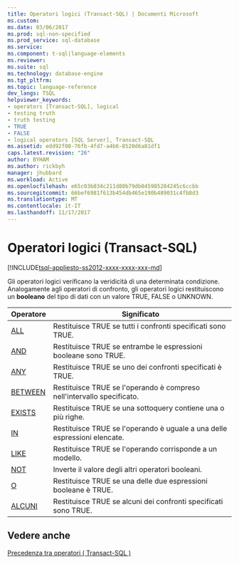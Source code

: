 ```yaml
---
title: Operatori logici (Transact-SQL) | Documenti Microsoft
ms.custom: 
ms.date: 03/06/2017
ms.prod: sql-non-specified
ms.prod_service: sql-database
ms.service: 
ms.component: t-sql|language-elements
ms.reviewer: 
ms.suite: sql
ms.technology: database-engine
ms.tgt_pltfrm: 
ms.topic: language-reference
dev_langs: TSQL
helpviewer_keywords:
- operators [Transact-SQL], logical
- testing truth
- truth testing
- TRUE
- FALSE
- logical operators [SQL Server], Transact-SQL
ms.assetid: edd92f08-76fb-4fd7-a4b6-8520d6a81df1
caps.latest.revision: "26"
author: BYHAM
ms.author: rickbyh
manager: jhubbard
ms.workload: Active
ms.openlocfilehash: e65c03b034c211d80b79db045985284245c6ccbb
ms.sourcegitcommit: 66bef6981f613b454db465e190b489031c4fb8d3
ms.translationtype: MT
ms.contentlocale: it-IT
ms.lasthandoff: 11/17/2017
---
```

# <a name="logical-operators-transact-sql"></a>Operatori logici (Transact-SQL)
[!INCLUDE[tsql-appliesto-ss2012-xxxx-xxxx-xxx-md](../../includes/tsql-appliesto-ss2012-xxxx-xxxx-xxx-md.md)]

  Gli operatori logici verificano la veridicità di una determinata condizione. Analogamente agli operatori di confronto, gli operatori logici restituiscono un **booleano** del tipo di dati con un valore TRUE, FALSE o UNKNOWN.  
  
|Operatore|Significato|  
|--------------|-------------|  
|[ALL](../../t-sql/language-elements/all-transact-sql.md)|Restituisce TRUE se tutti i confronti specificati sono TRUE.|  
|[AND](../../t-sql/language-elements/and-transact-sql.md)|Restituisce TRUE se entrambe le espressioni booleane sono TRUE.|  
|[ANY](../../t-sql/language-elements/any-transact-sql.md)|Restituisce TRUE se uno dei confronti specificati è TRUE.|  
|[BETWEEN](../../t-sql/language-elements/between-transact-sql.md)|Restituisce TRUE se l'operando è compreso nell'intervallo specificato.|  
|[EXISTS](../../t-sql/language-elements/exists-transact-sql.md)|Restituisce TRUE se una sottoquery contiene una o più righe.|  
|[IN](../../t-sql/language-elements/in-transact-sql.md)|Restituisce TRUE se l'operando è uguale a una delle espressioni elencate.|  
|[LIKE](../../t-sql/language-elements/like-transact-sql.md)|Restituisce TRUE se l'operando corrisponde a un modello.|  
|[NOT](../../t-sql/language-elements/not-transact-sql.md)|Inverte il valore degli altri operatori booleani.|  
|[O](../../t-sql/language-elements/or-transact-sql.md)|Restituisce TRUE se una delle due espressioni booleane è TRUE.|  
|[ALCUNI](../../t-sql/language-elements/some-any-transact-sql.md)|Restituisce TRUE se alcuni dei confronti specificati sono TRUE.|  
  
## <a name="see-also"></a>Vedere anche  
 [Precedenza tra operatori &#40; Transact-SQL &#41;](../../t-sql/language-elements/operator-precedence-transact-sql.md)  
  
  
